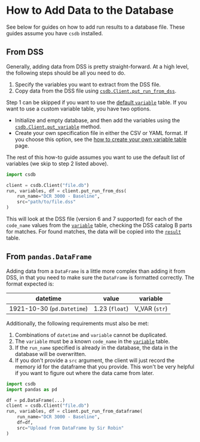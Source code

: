 # How to Add Data to the Database

See below for guides on how to add run results to a database file. These guides assume you have `csdb` installed.

## From DSS

Generally, adding data from DSS is pretty straight-forward. At a high level, the following steps should be all you need to do.

1. Specify the variables you want to extract from the DSS file.
2. Copy data from the DSS file using [`csdb.Client.put_run_from_dss`](../api/client.md#csdb.Client.put_run_from_dss).

Step 1 can be skipped if you want to use the [default `variable`](../api/default-variables.md) table. If you want to use a custom variable table, you have two options.

- Initialize and empty database, and then add the variables using the [`csdb.Client.put_variable`](../api/client.md#csdb.Client.put_variable) method.
- Create your own specification file in either the CSV or YAML format. If you choose this option, see the [how to create your own variable table](put-variable.md) page.

The rest of this how-to guide assumes you want to use the default list of variables (we skip to step 2 listed above).

```python
import csdb

client = csdb.Client("file.db")
run, variables, df = client.put_run_from_dss(
    run_name="DCR 3000 - Baseline",
    src="path/to/file.dss"
)
```

This will look at the DSS file (version 6 and 7 supported) for each of the  `code_name` values from the [`variable`](../api/sql.md#variable) table, checking the DSS catalog B parts for matches. For found matches, the data will be copied into the [`result`](../api/sql.md#result) table.

## From `pandas.DataFrame`

Adding data from a `DataFrame` is a little more complex than adding it from DSS, in that you need to make sure the `DataFrame` is formatted correctly. The format expected is:

| datetime                   | value           | variable       |
| --------                   | -----           | --------       |
| 1921-10-30 (`pd.Datetime`) | 1.23 (`float`)  | V_VAR (`str`)  |

Additionally, the following requirements must also be met:

1. Combinations of `datetime` and `variable` cannot be duplicated.
2. The `variable` must be a known `code_name` in the [`variable`](../api/sql.md#variable) table.
3. If the `run_name` specified is already in the database, the data in the database will be overwritten.
4. If you don't provide a `src` argument, the client will just record the memory id for the dataframe that you provide. This won't be very helpful if you want to figure out where the data came from later.

```python
import csdb
import pandas as pd

df = pd.DataFrame(...)
client = csdb.Client("file.db")
run, variables, df = client.put_run_from_dataframe(
    run_name="DCR 3000 - Baseline",
    df=df,
    src="Upload from DataFrame by Sir Robin"
)
```
